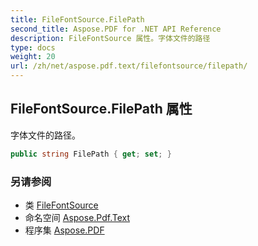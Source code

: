 ```yaml
---
title: FileFontSource.FilePath
second_title: Aspose.PDF for .NET API Reference
description: FileFontSource 属性。字体文件的路径
type: docs
weight: 20
url: /zh/net/aspose.pdf.text/filefontsource/filepath/
---
```

## FileFontSource.FilePath 属性

字体文件的路径。

```csharp
public string FilePath { get; set; }
```

### 另请参阅

* 类 [FileFontSource](../)
* 命名空间 [Aspose.Pdf.Text](../../../aspose.pdf.text/)
* 程序集 [Aspose.PDF](../../../)